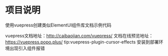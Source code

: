 # 项目说明

使用vuepress创建类似ElementUI组件库文档示例代码

vuepress文档地址：http://caibaojian.com/vuepress/
文档在线预览地址：https://vuepress.popo.plus/
tip:vuepress-plugin-cursor-effects 安装到部署环境出现引入组件报错
